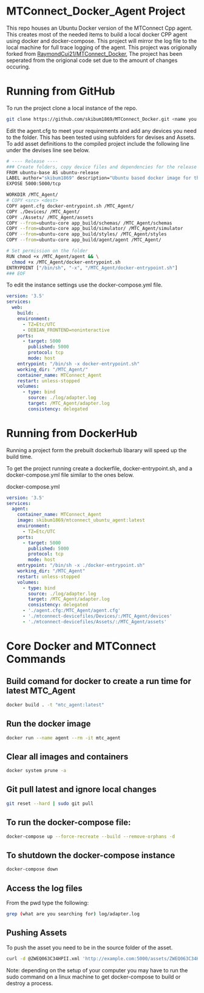 # MTConnect_Docker_Agent Project

This repo houses an Ubuntu Docker version of the MTConnect Cpp agent. This creates most of the needed items to build a local docker CPP agent using docker and docker-compose.
This project will mirror the log file to the local machine for full trace logging of the agent. This project was origionally forked from [RaymondCui21/MTConnect_Docker](https://github.com/RaymondCui21/MTConnect_Docker), The project has been seperated from the origional code set due to the amount of changes occuring. 

# Running from GitHub

To run the project clone a local instance of the repo.

``` bash
git clone https://github.com/skibum1869/MTConnect_Docker.git <name you want for the local repo>
```
Edit the agent.cfg to meet your requirements and add any devices you need to the folder. This has been tested using subfolders for devises and Assets.
To add asset definitions to the compiled project include the following line under the devises line see below.

```bash
# ---- Release ----
### Create folders, copy device files and dependencies for the release
FROM ubuntu-base AS ubuntu-release
LABEL author="skibum1869" description="Ubuntu based docker image for the latest Release Version of the MTConnect C++ Agent"
EXPOSE 5000:5000/tcp

WORKDIR /MTC_Agent/
# COPY <src> <dest>
COPY agent.cfg docker-entrypoint.sh /MTC_Agent/
COPY ./Devices/ /MTC_Agent/
COPY ./Assets/ /MTC_Agent/assets
COPY --from=ubuntu-core app_build/schemas/ /MTC_Agent/schemas
COPY --from=ubuntu-core app_build/simulator/ /MTC_Agent/simulator
COPY --from=ubuntu-core app_build/styles/ /MTC_Agent/styles
COPY --from=ubuntu-core app_build/agent/agent /MTC_Agent/

# Set permission on the folder
RUN chmod +x /MTC_Agent/agent && \
  chmod +x /MTC_Agent/docker-entrypoint.sh
ENTRYPOINT ["/bin/sh", "-x", "/MTC_Agent/docker-entrypoint.sh"]
### EOF
```

To edit the instance settings use the docker-compose.yml file. 
```yml
version: '3.5'
services:
  web:
    build: .
    environment:
      - TZ=Etc/UTC
      - DEBIAN_FRONTEND=noninteractive
    ports: 
      - target: 5000
        published: 5000
        protocol: tcp
        mode: host
    entrypoint: "/bin/sh -x docker-entrypoint.sh"
    working_dir: "/MTC_Agent/"
    container_name: MTConnect_Agent
    restart: unless-stopped
    volumes:
      - type: bind
        source: ./log/adapter.log
        target: /MTC_Agent/adapter.log
        consistency: delegated
```

# Running from DockerHub

Running a project form the prebuilt dockerhub libarary will speed up the build time.

To get the project running create a dockerfile, docker-entrypoint.sh, and a docker-compose.yml file similar to the ones below.

docker-compose.yml
```yml
version: '3.5'
services:
  agent:
    container_name: MTConnect_Agent
    image: skibum1869/mtconnect_ubuntu_agent:latest
    environment:
      - TZ=Etc/UTC
    ports: 
      - target: 5000
        published: 5000
        protocol: tcp
        mode: host
    entrypoint: "/bin/sh -x ./docker-entrypoint.sh"
    working_dir: "/MTC_Agent"
    restart: unless-stopped
    volumes:
      - type: bind
        source: ./log/adapter.log
        target: /MTC_Agent/adapter.log
        consistency: delegated
      - './agent.cfg:/MTC_Agent/agent.cfg'
      - './mtconnect-devicefiles/Devices/:/MTC_Agent/devices'
      - './mtconnect-devicefiles/Assets/:/MTC_Agent/assets'
```

# Core Docker and MTConnect Commands

## Build comand for docker to create a run time for latest MTC_Agent
```bash
docker build . -t "mtc_agent:latest"
```

## Run the docker image
```bash
docker run --name agent --rm -it mtc_agent
```

## Clear all images and containers
```bash
docker system prune -a
```

## Git pull latest and ignore local changes
``` bash
git reset --hard | sudo git pull
```

## To run the docker-compose file:
``` bash
docker-compose up --force-recreate --build --remove-orphans -d
```

## To shutdown the docker-compose instance
``` bash
docker-compose down
```

## Access the log files
From the pwd type the following:
```bash
grep (what are you searching for) log/adapter.log
```

## Pushing Assets
To push the asset you need to be in the source folder of the asset.
```bash
curl -d @ZWEQ063C34HPII.xml 'http://example.com:5000/assets/ZWEQ063C34HPII.1?device=HEMsaw&type=CuttingTool'
```

Note: depending on the setup of your computer you may have to run the sudo command on a linux machine to get docker-compose to build or destroy a process. 